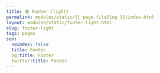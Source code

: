 ```yaml
---
title: 🟢 Footer (light)
permalink: modules/static/{{ page.fileSlug }}/index.html
layout: modules/static/footer-light.html
slug: footer-light
tags: pages
seo:
  noindex: false
  title: Footer
  og:title: Footer
  twitter:title: Footer
---
```



